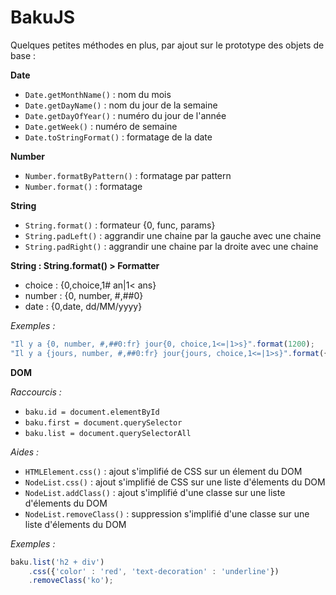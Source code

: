 # BakuJS
Quelques petites méthodes en plus, par ajout sur le prototype des objets de base :

**Date**
- <code>Date.getMonthName()</code> : nom du mois
- <code>Date.getDayName()</code>  : nom du jour de la semaine
- <code>Date.getDayOfYear()</code>  : numéro du jour de l'année
- <code>Date.getWeek()</code>  : numéro de semaine
- <code>Date.toStringFormat()</code>  : formatage de la date
 
**Number**
- <code>Number.formatByPattern()</code>  : formatage par pattern
- <code>Number.format()</code>  : formatage

**String**
- <code>String.format()</code> : formateur {0, func, params} 
- <code>String.padLeft()</code> : aggrandir une chaine par la gauche avec une chaine
- <code>String.padRight()</code> : aggrandir une chaine par la droite avec une chaine

**String : String.format() > Formatter**
- choice : {0,choice,1# an|1< ans}
- number : {0, number, #,##0}
- date :  {0,date, dd/MM/yyyy}

_Exemples :_
```js
"Il y a {0, number, #,##0:fr} jour{0, choice,1<=|1>s}".format(1200);                 // Il y a 1 200 jours
"Il y a {jours, number, #,##0:fr} jour{jours, choice,1<=|1>s}".format({jours : 1});  // Il y a 1 jour
```

**DOM**

_Raccourcis :_
- <code>baku.id = document.elementById</code>
- <code>baku.first = document.querySelector</code>
- <code>baku.list = document.querySelectorAll</code>

_Aides :_
- <code>HTMLElement.css()</code> : ajout s'implifié de CSS sur un élement du DOM
- <code>NodeList.css()</code> : ajout s'implifié de CSS sur une liste d'élements du DOM
- <code>NodeList.addClass()</code> : ajout s'implifié d'une classe sur une liste d'élements du DOM
- <code>NodeList.removeClass()</code> : suppression s'implifié d'une classe sur une liste d'élements du DOM

_Exemples :_
```js
baku.list('h2 + div')
    .css({'color' : 'red', 'text-decoration' : 'underline'})
    .removeClass('ko');
```
